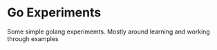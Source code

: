 # Go Experiments

Some simple golang experimemts. Mostly around learning and working
through examples
